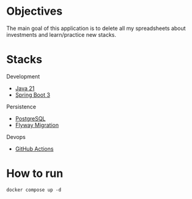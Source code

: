 # Objectives
The main goal of this application is to delete all my spreadsheets about investments and learn/practice new stacks.

# Stacks
Development
* [Java 21](https://openjdk.org/projects/jdk/21/)
* [Spring Boot 3](https://spring.io/projects/spring-boot)

Persistence
* [PostgreSQL](https://www.postgresql.org/)
* [Flyway Migration](https://flywaydb.org/)

Devops
* [GitHub Actions](https://docs.github.com/en/actions)

# How to run
```shell
docker compose up -d
```